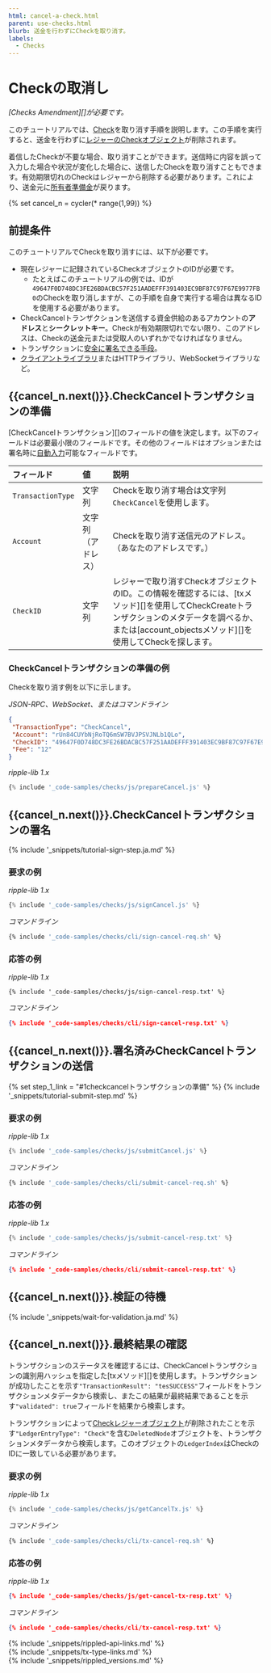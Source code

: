 ```yaml
---
html: cancel-a-check.html
parent: use-checks.html
blurb: 送金を行わずにCheckを取り消す。
labels:
  - Checks
---
```

# Checkの取消し

_[Checks Amendment][]が必要です。_

このチュートリアルでは、[Check](checks.html)を取り消す手順を説明します。この手順を実行すると、送金を行わずに[レジャーのCheckオブジェクト](check.html)が削除されます。

着信したCheckが不要な場合、取り消すことができます。送信時に内容を誤って入力した場合や状況が変化した場合に、送信したCheckを取り消すこともできます。有効期限切れのCheckはレジャーから削除する必要があります。これにより、送金元に[所有者準備金](reserves.html#所有者準備金)が戻ります。

{% set cancel_n = cycler(* range(1,99)) %}

## 前提条件

このチュートリアルでCheckを取り消すには、以下が必要です。

- 現在レジャーに記録されているCheckオブジェクトのIDが必要です。
    - たとえばこのチュートリアルの例では、IDが`49647F0D748DC3FE26BDACBC57F251AADEFFF391403EC9BF87C97F67E9977FB0`のCheckを取り消しますが、この手順を自身で実行する場合は異なるIDを使用する必要があります。
- CheckCancelトランザクションを送信する資金供給のあるアカウントの**アドレス**と**シークレットキー**。Checkが有効期限切れでない限り、このアドレスは、Checkの送金元または受取人のいずれかでなければなりません。
- トランザクションに[安全に署名できる手段](secure-signing.html)。
- [クライアントライブラリ](client-libraries.html)またはHTTPライブラリ、WebSocketライブラリなど。


## {{cancel_n.next()}}.CheckCancelトランザクションの準備

[CheckCancelトランザクション][]のフィールドの値を決定します。以下のフィールドは必要最小限のフィールドです。その他のフィールドはオプションまたは署名時に[自動入力](transaction-common-fields.html#自動入力可能なフィールド)可能なフィールドです。

| フィールド             | 値            | 説明                           |
|:------------------|:-----------------|:--------------------------------------|
| `TransactionType` | 文字列           | Checkを取り消す場合は文字列`CheckCancel`を使用します。 |
| `Account`         | 文字列（アドレス） | Checkを取り消す送信元のアドレス。（あなたのアドレスです。） |
| `CheckID`         | 文字列           | レジャーで取り消すCheckオブジェクトのID。この情報を確認するには、[txメソッド][]を使用してCheckCreateトランザクションのメタデータを調べるか、または[account_objectsメソッド][]を使用してCheckを探します。 |

### CheckCancelトランザクションの準備の例

Checkを取り消す例を以下に示します。

<!-- MULTICODE_BLOCK_START -->

*JSON-RPC、WebSocket、またはコマンドライン*

```json
{
 "TransactionType": "CheckCancel",
 "Account": "rUn84CUYbNjRoTQ6mSW7BVJPSVJNLb1QLo",
 "CheckID": "49647F0D748DC3FE26BDACBC57F251AADEFFF391403EC9BF87C97F67E9977FB0",
 "Fee": "12"
}
```

*ripple-lib 1.x*

```js
{% include '_code-samples/checks/js/prepareCancel.js' %}
```

<!-- MULTICODE_BLOCK_END -->

## {{cancel_n.next()}}.CheckCancelトランザクションの署名

{% include '_snippets/tutorial-sign-step.ja.md' %} <!--#{ fix md highlighting_ #}-->

### 要求の例

<!-- MULTICODE_BLOCK_START -->

*ripple-lib 1.x*

```js
{% include '_code-samples/checks/js/signCancel.js' %}
```

*コマンドライン*

```bash
{% include '_code-samples/checks/cli/sign-cancel-req.sh' %}
```

<!-- MULTICODE_BLOCK_END -->


### 応答の例

<!-- MULTICODE_BLOCK_START -->

*ripple-lib 1.x*

```
{% include '_code-samples/checks/js/sign-cancel-resp.txt' %}
```

*コマンドライン*

```json
{% include '_code-samples/checks/cli/sign-cancel-resp.txt' %}
```

<!-- MULTICODE_BLOCK_END -->


## {{cancel_n.next()}}.署名済みCheckCancelトランザクションの送信

{% set step_1_link = "#1checkcancelトランザクションの準備" %}
{% include '_snippets/tutorial-submit-step.md' %} <!--#{ fix md highlighting_ #}-->

### 要求の例

<!-- MULTICODE_BLOCK_START -->

*ripple-lib 1.x*

```js
{% include '_code-samples/checks/js/submitCancel.js' %}
```

*コマンドライン*

```bash
{% include '_code-samples/checks/cli/submit-cancel-req.sh' %}
```

<!-- MULTICODE_BLOCK_END -->


### 応答の例

<!-- MULTICODE_BLOCK_START -->

*ripple-lib 1.x*

```js
{% include '_code-samples/checks/js/submit-cancel-resp.txt' %}
```

*コマンドライン*

```json
{% include '_code-samples/checks/cli/submit-cancel-resp.txt' %}
```

<!-- MULTICODE_BLOCK_END -->

## {{cancel_n.next()}}.検証の待機

{% include '_snippets/wait-for-validation.ja.md' %} <!--#{ fix md highlighting_ #}-->

## {{cancel_n.next()}}.最終結果の確認

トランザクションのステータスを確認するには、CheckCancelトランザクションの識別用ハッシュを指定した[txメソッド][]を使用します。トランザクションが成功したことを示す`"TransactionResult": "tesSUCCESS"`フィールドをトランザクションメタデータから検索し、またこの結果が最終結果であることを示す`"validated": true`フィールドを結果から検索します。

トランザクションによって[Checkレジャーオブジェクト](check.html)が削除されたことを示す`"LedgerEntryType": "Check"`を含む`DeletedNode`オブジェクトを、トランザクションメタデータから検索します。このオブジェクトの`LedgerIndex`はCheckのIDに一致している必要があります。

### 要求の例

<!-- MULTICODE_BLOCK_START -->

*ripple-lib 1.x*

```js
{% include '_code-samples/checks/js/getCancelTx.js' %}
```

*コマンドライン*

```bash
{% include '_code-samples/checks/cli/tx-cancel-req.sh' %}
```

<!-- MULTICODE_BLOCK_END -->


### 応答の例

<!-- MULTICODE_BLOCK_START -->

*ripple-lib 1.x*

```json
{% include '_code-samples/checks/js/get-cancel-tx-resp.txt' %}
```

*コマンドライン*

```json
{% include '_code-samples/checks/cli/tx-cancel-resp.txt' %}
```

<!-- MULTICODE_BLOCK_END -->

<!--{# common link defs #}-->
{% include '_snippets/rippled-api-links.md' %}			
{% include '_snippets/tx-type-links.md' %}			
{% include '_snippets/rippled_versions.md' %}
